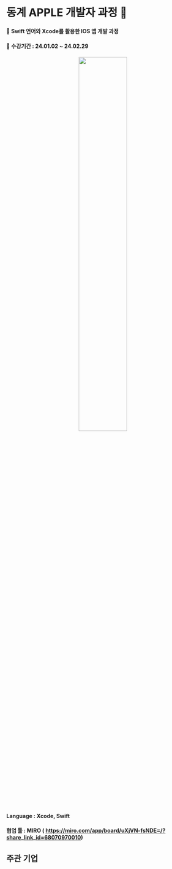 # 동계 APPLE 개발자 과정 🍎

#### 📌 Swift 언어와 Xcode를 활용한 IOS 앱 개발 과정
#### 📌 수강기간 : 24.01.02 ~ 24.02.29

<p align="center">  
  <img src="https://github.com/ssh6lq/IOS-App-Development-Using-Swift/assets/154342847/d32cf484-0391-4482-9faa-339d7b62d37c.png" align="center" width="50%">  
</p>

#### Language : Xcode, Swift
#### 협업 툴 : MIRO ( https://miro.com/app/board/uXjVN-fsNDE=/?share_link_id=68070970010)
## 주관 기업
